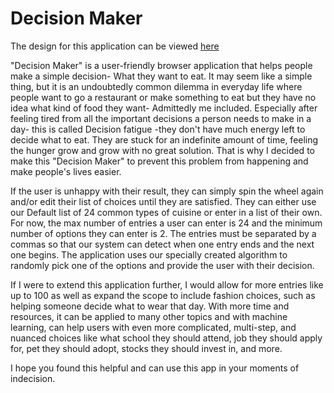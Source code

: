 # Decision Maker

The design for this application can be viewed [here](https://www.figma.com/file/CB1fRxLpcbYscXonb38JaU/Decision-Picker?node-id=0%3A1)

"Decision Maker" is a user-friendly browser application that helps people make a simple decision- What they want to eat. It may seem like a simple thing, but it is an undoubtedly common dilemma in everyday life where people want to go a restaurant or make something to eat but they have no idea what kind of food they want- Admittedly me included. Especially after feeling tired from all the important decisions a person needs to make in a day- this is called Decision fatigue -they don't have much energy left to decide what to eat. They are stuck for an indefinite amount of time, feeling the hunger grow and grow with no great solution. That is why I decided to make this "Decision Maker" to prevent this problem from happening and make people's lives easier. 

If the user is unhappy with their result, they can simply spin the wheel again and/or edit their list of choices until they are satisfied. They can either use our Default list of 24 common types of cuisine or enter in a list of their own. For now, the max number of entries a user can enter is 24 and the minimum number of options they can enter is 2. The entries must be separated by a commas so that our system can detect when one entry ends and the next one begins. The application uses our specially created algorithm to randomly pick one of the options and provide the user with their decision.

If I were to extend this application further, I would allow for more entries like up to 100 as well as expand the scope to include fashion choices, such as helping someone decide what to wear that day. With more time and resources, it can be applied to many other topics and with machine learning, can help users with even more complicated, multi-step, and nuanced choices like what school they should attend, job they should apply for, pet they should adopt, stocks they should invest in, and more.

I hope you found this helpful and can use this app in your moments of indecision.
